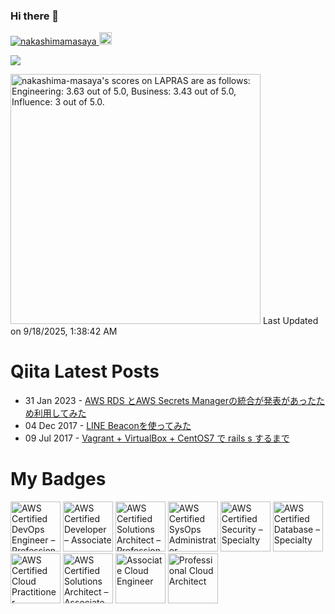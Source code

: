 ### Hi there 👋

<p align="left">
  <a href="https://github.com/nakashimamasaya/nakashimamasaya/">
    <img src="https://komarev.com/ghpvc/?username=nakashimamasaya" alt="nakashimamasaya" />
  </a>
  <a href="https://github.com/nakashimamasaya">
    <img height="20" src="https://img.shields.io/github/followers/nakashimamasaya?label=follow&logo=github&style=flat" />
  </a>
</p>

<picture>
  <source
    srcset="https://github-readme-stats.vercel.app/api?username=nakashimamasaya&show_icons=true&theme=dark"
    media="(prefers-color-scheme: dark)"
  />
  <source
    srcset="https://github-readme-stats.vercel.app/api?username=nakashimamasaya&show_icons=true"
    media="(prefers-color-scheme: light), (prefers-color-scheme: no-preference)"
  />
  <img src="https://github-readme-stats.vercel.app/api?username=anuraghazra&show_icons=true" />
</picture>

<!--START_SECTION:lapras-card-->
<p ><a href="https://lapras.com/public/nakashima-masaya" target="_blank" rel="noopener noreferrer"><img alt="nakashima-masaya's scores on LAPRAS are as follows: Engineering: 3.63 out of 5.0, Business: 3.43 out of 5.0, Influence: 3 out of 5.0." src="https://lapras-card-generator.vercel.app/api/svg?e=3.63&b=3.43&i=3&b1=%23020e27&b2=%230e5593&i1=%233657a6&i2=%2300aaff&l=en" width="400" ></a>  
Last Updated on 9/18/2025, 1:38:42 AM</p>
<!--END_SECTION:lapras-card-->

# Qiita Latest Posts
<!-- feed start -->
- 31 Jan 2023 - [AWS RDS とAWS Secrets Managerの統合が発表があったため利用してみた](https://qiita.com/kawa18/items/c952cd8d59ed824f4b99)
- 04 Dec 2017 - [LINE Beaconを使ってみた](https://qiita.com/kawa18/items/182ef0a3b713efd330d1)
- 09 Jul 2017 - [Vagrant + VirtualBox + CentOS7 で rails s するまで](https://qiita.com/kawa18/items/1ffe398490242d89cf6b)
<!-- feed end -->

# My Badges
<!--START_SECTION:badges-->
<a href="https://www.credly.com/badges/264e69e3-3160-482d-b1d1-4d90e9c128db" title="AWS Certified DevOps Engineer – Professional"><img src="https://images.credly.com/size/80x80/images/bd31ef42-d460-493e-8503-39592aaf0458/image.png" alt="AWS Certified DevOps Engineer – Professional" width="80" height="80"></a>
<a href="https://www.credly.com/badges/08478a6b-92bf-4b31-bea8-1b6ca361d6fa" title="AWS Certified Developer – Associate"><img src="https://images.credly.com/size/80x80/images/b9feab85-1a43-4f6c-99a5-631b88d5461b/image.png" alt="AWS Certified Developer – Associate" width="80" height="80"></a>
<a href="https://www.credly.com/badges/f3c16f09-ad54-4d5a-b1b7-48316d14cd61" title="AWS Certified Solutions Architect – Professional"><img src="https://images.credly.com/size/80x80/images/2d84e428-9078-49b6-a804-13c15383d0de/image.png" alt="AWS Certified Solutions Architect – Professional" width="80" height="80"></a>
<a href="https://www.credly.com/badges/25ab7621-92bd-4ab7-a9bd-8cc798c6cbae" title="AWS Certified SysOps Administrator – Associate"><img src="https://images.credly.com/size/80x80/images/f0d3fbb9-bfa7-4017-9989-7bde8eaf42b1/image.png" alt="AWS Certified SysOps Administrator – Associate" width="80" height="80"></a>
<a href="https://www.credly.com/badges/b1bb8360-3819-4380-a241-c1d3b38db6d2" title="AWS Certified Security – Specialty"><img src="https://images.credly.com/size/80x80/images/53acdae5-d69f-4dda-b650-d02ed7a50dd7/image.png" alt="AWS Certified Security – Specialty" width="80" height="80"></a>
<a href="https://www.credly.com/badges/fe3e5bfa-0f9f-4e83-a749-32436f90ec32" title="AWS Certified Database – Specialty"><img src="https://images.credly.com/size/80x80/images/885d38e4-55c0-4c35-b4ed-694e2b26be6c/image.png" alt="AWS Certified Database – Specialty" width="80" height="80"></a>
<a href="https://www.credly.com/badges/7cd6a172-cd3a-44b9-8867-324d50eae911" title="AWS Certified Cloud Practitioner"><img src="https://images.credly.com/size/80x80/images/00634f82-b07f-4bbd-a6bb-53de397fc3a6/image.png" alt="AWS Certified Cloud Practitioner" width="80" height="80"></a>
<a href="https://www.credly.com/badges/eb30970f-8b3d-4724-872a-d76cfd67d163" title="AWS Certified Solutions Architect – Associate"><img src="https://images.credly.com/size/80x80/images/0e284c3f-5164-4b21-8660-0d84737941bc/image.png" alt="AWS Certified Solutions Architect – Associate" width="80" height="80"></a>
<a href="https://www.credly.com/badges/fb69d68e-5a12-4579-b9e3-5ea49c3f01e9" title="Associate Cloud Engineer"><img src="https://images.credly.com/size/80x80/images/f6c4798e-59c9-4e94-8383-58a9041e8a7f/image.png" alt="Associate Cloud Engineer" width="80" height="80"></a>
<a href="https://www.credly.com/badges/4fb6b512-1338-441a-a669-fc98374d95d6" title="Professional Cloud Architect"><img src="https://images.credly.com/size/80x80/images/d96faaa1-8c14-4d2d-8927-46f33ccf4523/image.png" alt="Professional Cloud Architect" width="80" height="80"></a>
<!--END_SECTION:badges-->
